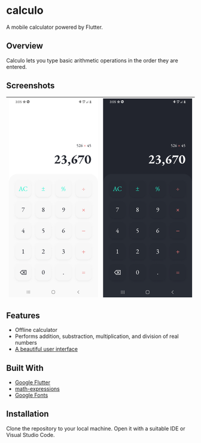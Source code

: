 # calculo

A mobile calculator powered by Flutter.

## Overview
Calculo lets you type basic arithmetic operations in the order they are entered.

## Screenshots
|![Light Mode](screenshots/LightMode.jpg)|![Dark Mode](screenshots/DarkMode.jpg)|
|---|---|

## Features
- Offline calculator
- Performs addition, substraction, multiplication, and division of real numbers
- [A beautiful user interface](https://dribbble.com/shots/14709020-Calculator/attachments/6408579?mode=media)

## Built With
- [Google Flutter](https://flutter.dev/)
- [math-expressions](https://pub.dev/packages/math_expressions)
- [Google Fonts](https://pub.dev/packages/google_fonts)

## Installation
Clone the repository to your local machine. Open it with a suitable IDE or Visual Studio Code.
